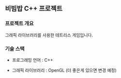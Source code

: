 ## 비빔밥 C++ 프로젝트

### 프로젝트 개요

그래픽 라이브러리를 사용한 테트리스 게임입니다.

### 기술 스택

- 프로그래밍 언어 : C++

- 그래픽 라이브러리 : OpenGL (더 좋은게 있으면 변경 예정)